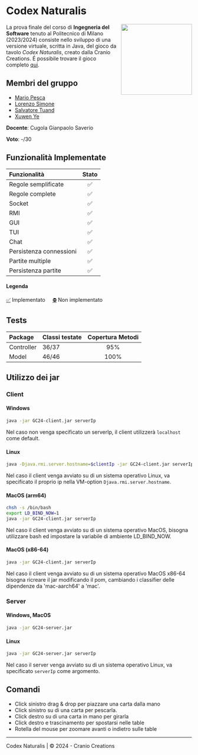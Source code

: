 # Codex Naturalis

<img src="https://www.craniocreations.it/storage/media/products/19/41/Codex_scatola+ombra.png" width=192px height=192px align="right" />

La prova finale del corso di **Ingegneria del Software** tenuto al Politecnico di Milano (2023/2024) consiste nello sviluppo di una versione virtuale, scritta in Java, del gioco da tavolo *Codex Naturalis*, creato dalla Cranio Creations.
É possibile trovare il gioco completo [qui](https://www.craniocreations.it/prodotto/codex-naturalis).

## Membri del gruppo
* [Mario Pesca](https://github.com/ziomekk-dev)
* [Lorenzo Simone](https://github.com/LorenzoSimone02)
* [Salvatore Tuand](https://github.com/Sa1vatoreTuand)
* [Xuwen Ye](https://github.com/xuwenye01)

**Docente**: Cugola Gianpaolo Saverio

**Voto**: -/30

## Funzionalità Implementate
| Funzionalità            | Stato |
|:------------------------|:-----:|
| Regole semplificate     |   ✅   |
| Regole complete         |   ✅   |
| Socket                  |   ✅   |
| RMI                     |   ✅   |
| GUI                     |   ✅   |
| TUI                     |   ✅   |
| Chat                    |   ✅   |
| Persistenza connessioni |   ✅   |
| Partite multiple        |   ✅   |
| Persistenza partite     |   ✅   |

#### Legenda
[✅]() Implementato &nbsp;&nbsp;&nbsp;&nbsp;[⛔]() Non implementato

## Tests

| Package    | Classi testate | Copertura Metodi | 
|:-----------|:---------------|:----------------:|
| Controller | 36/37          |       95%        |
| Model      | 46/46          |       100%       |

## Utilizzo dei jar
### Client

#### Windows

```bash
java -jar GC24-client.jar serverIp
```
Nel caso non venga specificato un serverIp, il client utilizzerà `localhost` come default.

#### Linux

```bash
java -Djava.rmi.server.hostname=$clientIp -jar GC24-client.jar serverIp
```
Nel caso il client venga avviato su di un sistema operativo Linux, va specificato il proprio ip nella VM-option `Djava.rmi.server.hostname`.

#### MacOS (arm64)
```bash
chsh -s /bin/bash
export LD_BIND_NOW=1
java -jar GC24-client.jar serverIp
```
Nel caso il client venga avviato su di un sistema operativo MacOS, bisogna utilizzare bash ed impostare la variabile di ambiente LD_BIND_NOW.

#### MacOS (x86-64)
```bash
java -jar GC24-client.jar serverIp
```
Nel caso il client venga avviato su di un sistema operativo MacOS x86-64 bisogna ricreare il jar modificando il pom, cambiando i classifier delle dipendenze da 'mac-aarch64' a 'mac'.

### Server

#### Windows, MacOS

```bash
java -jar GC24-server.jar
```

#### Linux

```bash
java -jar GC24-server.jar serverIp
```

Nel caso il server venga avviato su di un sistema operativo Linux, va specificato `serverIp` come argomento.


## Comandi
* Click sinistro drag & drop per piazzare una carta dalla mano
* Click sinistro su di una carta per pescarla.
* Click destro su di una carta in mano per girarla
* Click destro e trascinamento per spostarsi nelle table
* Rotella del mouse per zoomare avanti o indietro sulle table

<hr>

Codex Naturalis | © 2024 - Cranio Creations
